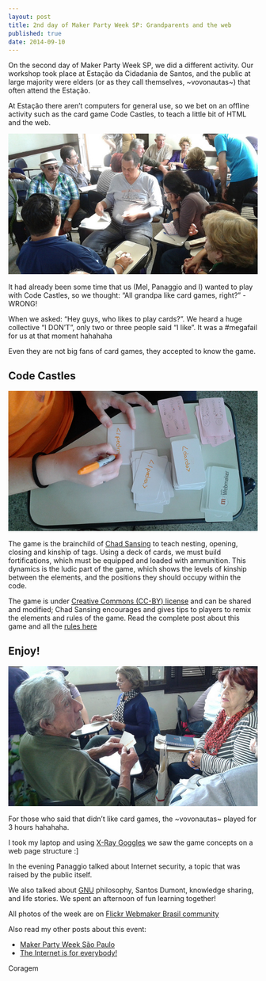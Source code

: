 ```yaml
---
layout: post
title: 2nd day of Maker Party Week SP: Grandparents and the web
published: true
date: 2014-09-10
---
```

On the second day of Maker Party Week SP, we did a different activity. Our workshop took place at Estação da Cidadania de Santos, and the public at large majority were elders (or as they call themselves, ~vovonautas~) that often attend the Estação.

At Estação there aren’t computers for general use, so we bet on an offline activity such as the card game Code Castles, to teach a little bit of HTML and the web.

![Foto vovonautas](https://raw.githubusercontent.com/Coragem/blog/gh-pages/_posts/img/makerpartyweeksp/vovonautas.jpg)

It had already been some time that us (Mel, Panaggio and I) wanted to play with Code Castles, so we thought: “All grandpa like card games, right?” - WRONG!

When we asked: “Hey guys, who likes to play cards?”. We heard a huge collective “I DON’T”, only two or three people said “I like”. It was a #megafail for us at that moment hahahaha

Even they are not big fans of card games, they accepted to know the game.

## Code Castles

![Code Castles cards](https://raw.githubusercontent.com/Coragem/blog/gh-pages/_posts/img/makerpartyweeksp/cards-codecastles.jpg)

The game is the brainchild of [Chad Sansing](https://twitter.com/chadsansing) to teach nesting, opening, closing and kinship of tags. Using a deck of cards, we must build fortifications, which must be equipped and loaded with ammunition. This dynamics is the ludic part of the game, which shows the levels of kinship between the elements, and the positions they should occupy within the code.

The game is under [Creative Commons (CC-BY) license](https://creativecommons.org/licenses/by/3.0/) and can be shared and modified; Chad Sansing encourages and gives tips to players to remix the elements and rules of the game. Read the complete post about this game and all the [rules here](https://chadsansing.makes.org/thimble/LTE4MzMwNDE5MjA=/code-castles-a-game-about-parentchild-elements)

## Enjoy!

![Vovonautas playing Code Castles](https://raw.githubusercontent.com/Coragem/blog/gh-pages/_posts/img/makerpartyweeksp/vovonautas-playing-code-castles.jpg)

For those who said that didn’t like card games, the ~vovonautas~  played for 3 hours hahahaha.

I took my laptop and using [X-Ray Goggles](https://goggles.webmaker.org/) we saw the game concepts on a web page structure :]

In the evening Panaggio talked about Internet security, a topic that was raised by the public itself.

We also talked about [GNU](http://www.gnu.org/) philosophy, Santos Dumont, knowledge sharing, and life stories. We spent an afternoon of fun learning together!

All photos of the week are on [Flickr Webmaker Brasil community](https://www.flickr.com/photos/webmakerbrasil)

Also read my other posts about this event:

- [Maker Party Week São Paulo](https://coragem.github.io/blog/maker-party-week-sp/)
- [The Internet is for everybody!](https://coragem.github.io/blog/the-internet-is-for-everybody/)

Coragem
